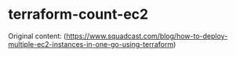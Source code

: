 # terraform-count-ec2
Original content:
(https://www.squadcast.com/blog/how-to-deploy-multiple-ec2-instances-in-one-go-using-terraform)
